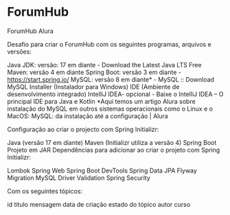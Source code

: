 # ForumHub
ForumHub Alura

Desafio para criar o ForumHub com os seguintes programas, arquivos e versões:

Java JDK: versão: 17 em diante -
Download the Latest Java LTS Free
Maven: versão 4 em diante
Spring Boot: versão 3 em diante - https://start.spring.io/
MySQL: versão 8 em diante* - MySQL :: Download MySQL Installer (Instalador para Windows)
IDE (Ambiente de desenvolvimento integrado) IntelliJ IDEA- opcional -
Baixe o IntelliJ IDEA – O principal IDE para Java e Kotlin
*Aqui temos um artigo Alura sobre instalação do MySQL em outros sistemas operacionais como o Linux e o MacOS: MySQL: da instalação até a configuração | Alura

Configuração ao criar o projecto com Spring Initializr:

Java (versão 17 em diante)
Maven (Initializr utiliza a versão 4)
Spring Boot
Projeto em JAR
Dependências para adicionar ao criar o projeto com Spring Initializr:

Lombok
Spring Web
Spring Boot DevTools
Spring Data JPA
Flyway Migration
MySQL Driver
Validation
Spring Security

Com os seguintes tópicos:

id
titulo
mensagem
data de criação
estado do tópico
autor
curso

